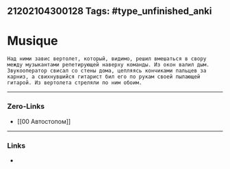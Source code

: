 21202104300128
Tags: #type_unfinished_anki 
---
# Musique

    Над ними завис вертолет, который, видимо, решил вмешаться в свору между музыкантами репетирующей наверху команды. Из окон валил дым. Звукооператор свисал со стены дома, цепляясь кончиками пальцев за карниз, а свихнувшийся гитарист бил его по рукам своей пылающей гитарой. Из вертолета стреляли по ним обоим.

---
### Zero-Links
- [[00 Автостопом]]
---
### Links
-